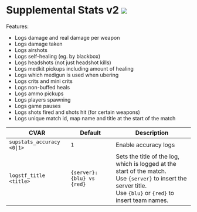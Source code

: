 # Supplemental Stats v2 <a href="https://sourcemod.krus.dk/supstats2.zip"><img src="https://img.shields.io/badge/-download-informational" /></a>

Features:

- Logs damage and real damage per weapon
- Logs damage taken
- Logs airshots
- Logs self-healing (eg. by blackbox)
- Logs headshots (not just headshot kills)
- Logs medkit pickups including amount of healing
- Logs which medigun is used when ubering
- Logs crits and mini crits
- Logs non-buffed heals
- Logs ammo pickups
- Logs players spawning
- Logs game pauses
- Logs shots fired and shots hit (for certain weapons)
- Logs unique match id, map name and title at the start of the match

| CVAR                       | Default                    | Description                                                                                                                                                         |
| -------------------------- | -------------------------- | ------------------------------------------------------------------------------------------------------------------------------------------------------------------- |
| `supstats_accuracy <0\|1>` | `1`                        | Enable accuracy logs                                                                                                                                                |
| `logstf_title <title>`     | `{server}: {blu} vs {red}` | Sets the title of the log, which is logged at the start of the match.<br>Use `{server}` to insert the server title.<br>Use `{blu}` or `{red}` to insert team names. |
